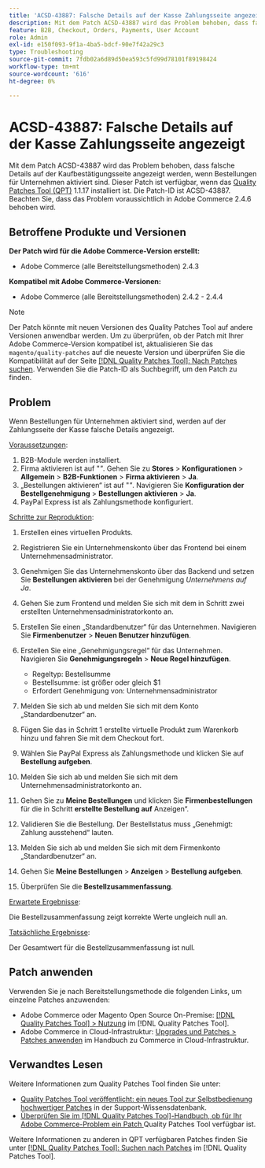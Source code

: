 ```yaml
---
title: 'ACSD-43887: Falsche Details auf der Kasse Zahlungsseite angezeigt'
description: Mit dem Patch ACSD-43887 wird das Problem behoben, dass falsche Details auf der Kaufbestätigungsseite angezeigt werden, wenn Bestellungen für Unternehmen aktiviert sind. Dieser Patch ist verfügbar, wenn das [Quality Patches Tool (QPT)](https://experienceleague.adobe.com/en/docs/commerce-operations/tools/quality-patches-tool/quality-patches-tool-to-self-serve-quality-patches) 1.1.17 installiert ist. Die Patch-ID ist ACSD-43887. Beachten Sie, dass das Problem voraussichtlich in Adobe Commerce 2.4.6 behoben wird.
feature: B2B, Checkout, Orders, Payments, User Account
role: Admin
exl-id: e150f093-9f1a-4ba5-bdcf-90e7f42a29c3
type: Troubleshooting
source-git-commit: 7fdb02a6d89d50ea593c5fd99d78101f89198424
workflow-type: tm+mt
source-wordcount: '616'
ht-degree: 0%

---
```


# ACSD-43887: Falsche Details auf der Kasse Zahlungsseite angezeigt

Mit dem Patch ACSD-43887 wird das Problem behoben, dass falsche Details auf der Kaufbestätigungsseite angezeigt werden, wenn Bestellungen für Unternehmen aktiviert sind. Dieser Patch ist verfügbar, wenn das [Quality Patches Tool (QPT)](https://experienceleague.adobe.com/en/docs/commerce-operations/tools/quality-patches-tool/quality-patches-tool-to-self-serve-quality-patches) 1.1.17 installiert ist. Die Patch-ID ist ACSD-43887. Beachten Sie, dass das Problem voraussichtlich in Adobe Commerce 2.4.6 behoben wird.

## Betroffene Produkte und Versionen

**Der Patch wird für die Adobe Commerce-Version erstellt:**

* Adobe Commerce (alle Bereitstellungsmethoden) 2.4.3

**Kompatibel mit Adobe Commerce-Versionen:**

* Adobe Commerce (alle Bereitstellungsmethoden) 2.4.2 - 2.4.4

>[!NOTE]
>
>Der Patch könnte mit neuen Versionen des Quality Patches Tool auf andere Versionen anwendbar werden. Um zu überprüfen, ob der Patch mit Ihrer Adobe Commerce-Version kompatibel ist, aktualisieren Sie das `magento/quality-patches` auf die neueste Version und überprüfen Sie die Kompatibilität auf der Seite [[!DNL Quality Patches Tool]: Nach Patches suchen](https://experienceleague.adobe.com/en/docs/commerce-operations/tools/quality-patches-tool/quality-patches-tool-to-self-serve-quality-patches). Verwenden Sie die Patch-ID als Suchbegriff, um den Patch zu finden.

## Problem

Wenn Bestellungen für Unternehmen aktiviert sind, werden auf der Zahlungsseite der Kasse falsche Details angezeigt.

<u>Voraussetzungen</u>:

1. B2B-Module werden installiert.
1. Firma aktivieren ist auf &quot;_&quot;_. Gehen Sie zu **Stores** > **Konfigurationen** > **Allgemein** > **B2B-Funktionen** > **Firma aktivieren** > **Ja**.
1. „Bestellungen aktivieren“ ist auf &quot;_&quot;_. Navigieren Sie **Konfiguration der Bestellgenehmigung** > **Bestellungen aktivieren** > **Ja**.
1. PayPal Express ist als Zahlungsmethode konfiguriert.

<u>Schritte zur Reproduktion</u>:

1. Erstellen eines virtuellen Produkts.
1. Registrieren Sie ein Unternehmenskonto über das Frontend bei einem Unternehmensadministrator.
1. Genehmigen Sie das Unternehmenskonto über das Backend und setzen Sie **Bestellungen aktivieren** bei der Genehmigung _Unternehmens auf Ja_.
1. Gehen Sie zum Frontend und melden Sie sich mit dem in Schritt zwei erstellten Unternehmensadministratorkonto an.
1. Erstellen Sie einen „Standardbenutzer“ für das Unternehmen. Navigieren Sie **Firmenbenutzer** > **Neuen Benutzer hinzufügen**.
1. Erstellen Sie eine „Genehmigungsregel“ für das Unternehmen. Navigieren Sie **Genehmigungsregeln** > **Neue Regel hinzufügen**.

   * Regeltyp: Bestellsumme
   * Bestellsumme: ist größer oder gleich $1
   * Erfordert Genehmigung von: Unternehmensadministrator

1. Melden Sie sich ab und melden Sie sich mit dem Konto „Standardbenutzer“ an.
1. Fügen Sie das in Schritt 1 erstellte virtuelle Produkt zum Warenkorb hinzu und fahren Sie mit dem Checkout fort.
1. Wählen Sie PayPal Express als Zahlungsmethode und klicken Sie auf **Bestellung aufgeben**.
1. Melden Sie sich ab und melden Sie sich mit dem Unternehmensadministratorkonto an.
1. Gehen Sie zu **Meine Bestellungen** und klicken Sie **Firmenbestellungen** für die in Schritt **erstellte Bestellung auf** Anzeigen“.
1. Validieren Sie die Bestellung. Der Bestellstatus muss „Genehmigt: Zahlung ausstehend“ lauten.
1. Melden Sie sich ab und melden Sie sich mit dem Firmenkonto „Standardbenutzer“ an.
1. Gehen Sie **Meine Bestellungen** > **Anzeigen** > **Bestellung aufgeben**.
1. Überprüfen Sie die **Bestellzusammenfassung**.

<u>Erwartete Ergebnisse</u>:

Die Bestellzusammenfassung zeigt korrekte Werte ungleich null an.

<u>Tatsächliche Ergebnisse</u>:

Der Gesamtwert für die Bestellzusammenfassung ist null.

## Patch anwenden

Verwenden Sie je nach Bereitstellungsmethode die folgenden Links, um einzelne Patches anzuwenden:

* Adobe Commerce oder Magento Open Source On-Premise: [[!DNL Quality Patches Tool] > Nutzung](/help/tools/quality-patches-tool/usage.md) im [!DNL Quality Patches Tool].
* Adobe Commerce in Cloud-Infrastruktur: [Upgrades und Patches > Patches anwenden](https://experienceleague.adobe.com/docs/commerce-cloud-service/user-guide/develop/upgrade/apply-patches.html) im Handbuch zu Commerce in Cloud-Infrastruktur.

## Verwandtes Lesen

Weitere Informationen zum Quality Patches Tool finden Sie unter:

* [Quality Patches Tool veröffentlicht: ein neues Tool zur Selbstbedienung hochwertiger Patches](https://experienceleague.adobe.com/en/docs/commerce-operations/tools/quality-patches-tool/quality-patches-tool-to-self-serve-quality-patches) in der Support-Wissensdatenbank.
* [Überprüfen Sie im [!DNL Quality Patches Tool]-Handbuch, ob für Ihr Adobe Commerce-Problem ein Patch ](/help/tools/quality-patches-tool/patches-available-in-qpt/check-patch-for-magento-issue-with-magento-quality-patches.md) Quality Patches Tool verfügbar ist.

Weitere Informationen zu anderen in QPT verfügbaren Patches finden Sie unter [[!DNL Quality Patches Tool]: Suchen nach Patches](https://experienceleague.adobe.com/tools/commerce-quality-patches/index.html) im [!DNL Quality Patches Tool].
